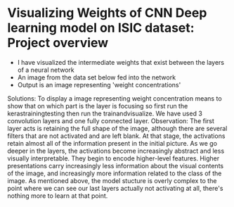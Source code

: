 # Visualizing Weights of CNN Deep learning model on ISIC dataset: Project overview
* I have visualized the intermediate weights that exist between the layers of a neural network
* An image from the data set below fed into the network
* Output is an image representing 'weight concentrations'


Solutions:
To display a image representing weight concentration means to show that on which part is the layer is focusing
so first run the kerastrainingtesting then run the trainandvisualize.
We have used 3 convolution layers and one fully connected layer.
Observation:
The first layer acts is retaining the full shape of the image, although there are several filters that are not activated and are left blank. At that stage, the activations retain almost all of the information present in the initial picture.
 As we go deeper in the layers, the activations become increasingly abstract and less visually interpretable. They begin to encode higher-level features. Higher presentations carry increasingly less information about the visual contents of the image, and increasingly more information related to the class of the image.
As mentioned above, the model stucture is overly complex to the point where we can see our last layers actually not activating at all, there's nothing more to learn at that point.

